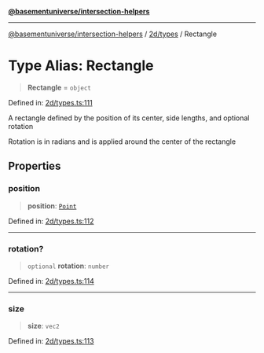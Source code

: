 [**@basementuniverse/intersection-helpers**](../../../README.md)

***

[@basementuniverse/intersection-helpers](../../../README.md) / [2d/types](../README.md) / Rectangle

# Type Alias: Rectangle

> **Rectangle** = `object`

Defined in: [2d/types.ts:111](https://github.com/basementuniverse/intersection-helpers/blob/ede9ecb18a1386abf90747a70ee9f16c34ce6207/src/2d/types.ts#L111)

A rectangle defined by the position of its center, side lengths, and
optional rotation

Rotation is in radians and is applied around the center of the rectangle

## Properties

### position

> **position**: [`Point`](Point.md)

Defined in: [2d/types.ts:112](https://github.com/basementuniverse/intersection-helpers/blob/ede9ecb18a1386abf90747a70ee9f16c34ce6207/src/2d/types.ts#L112)

***

### rotation?

> `optional` **rotation**: `number`

Defined in: [2d/types.ts:114](https://github.com/basementuniverse/intersection-helpers/blob/ede9ecb18a1386abf90747a70ee9f16c34ce6207/src/2d/types.ts#L114)

***

### size

> **size**: `vec2`

Defined in: [2d/types.ts:113](https://github.com/basementuniverse/intersection-helpers/blob/ede9ecb18a1386abf90747a70ee9f16c34ce6207/src/2d/types.ts#L113)
